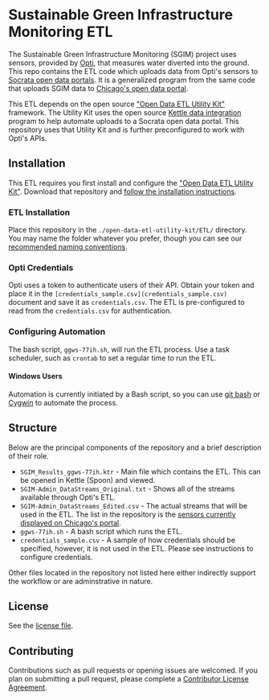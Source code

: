 # Sustainable Green Infrastructure Monitoring ETL

The Sustainable Green Infrastructure Monitoring (SGIM) project uses sensors, provided by [Opti](https://optirtc.com), that measures water diverted into the ground. This repo contains the ETL code which uploads data from Opti's sensors to [Socrata open data portals](https://www.socrata.com). It is a generalized program from the same code that uploads SGIM data to [Chicago's open data portal](https://data.cityofchicago.org/Environment-Sustainable-Development/Sustainable-Green-Infrastructure-Monitoring-Sensor/ggws-77ih).

This ETL depends on the open source ["Open Data ETL Utility Kit"](https://github.com/Chicago/open-data-etl-utility-kit) framework. The Utility Kit uses the open source [Kettle data integration]() program to help automate uploads to a Socrata open data portal. This repository uses that Utility Kit and is further preconfigured to work with Opti's APIs.

## Installation

This ETL requires you first install and configure the ["Open Data ETL Utility Kit"](https://github.com/Chicago/open-data-etl-utility-kit). Download that repository and [follow the installation instructions](http://open-data-etl-utility-kit.readthedocs.io/en/stable/installation-configuration.html).

### ETL Installation

Place this repository in the `./open-data-etl-utility-kit/ETL/` directory. You may name the folder whatever you prefer, though you can see our [recommended naming conventions](http://open-data-etl-utility-kit.readthedocs.io/en/stable/creating-configuring-ETL.html#suggested-naming-conventions).

### Opti Credentials

Opti uses a token to authenticate users of their API. Obtain your token and place it in the `[credentials_sample.csv](credentials_sample.csv)` document and save it as `credentials.csv`. The ETL is pre-configured to read from the `credentials.csv` for authentication.

### Configuring Automation

The bash script, `ggws-77ih.sh`, will run the ETL process. Use a task scheduler, such as `crontab` to set a regular time to run the ETL.

#### Windows Users

Automation is currently initiated by a Bash script, so you can use [git bash]() or [Cygwin]() to automate the process.

## Structure

Below are the principal components of the repository and a brief description of their role.

  - `SGIM_Results_ggws-77ih.ktr` - Main file which contains the ETL. This can be opened in Kettle (Spoon) and viewed.
  - `SGIM-Admin_DataStreams_Original.txt` - Shows all of the streams available through Opti's ETL.
  - `SGIM-Admin_DataStreams_Edited.csv` - The actual streams that will be used in the ETL. The list in the repository is the [sensors currently displayed on Chicago's portal](https://data.cityofchicago.org/Environment-Sustainable-Development/Sustainable-Green-Infrastructure-Monitoring-Sensor/ggws-77ih).
  - `ggws-77ih.sh` - A bash script which runs the ETL. 
  - `credentials_sample.csv` - A sample of how credentials should be specified, however, it is not used in the ETL. Please see instructions to configure credentials.

Other files located in the repository not listed here either indirectly support the workflow or are adminstrative in nature.


## License

See the [license file](LICENSE.md).

## Contributing

Contributions such as pull requests or opening issues are welcomed. If you plan on submitting a pull request, please complete a [Contributor License Agreement](https://www.clahub.com/agreements/Chicago/SGIM_Results).